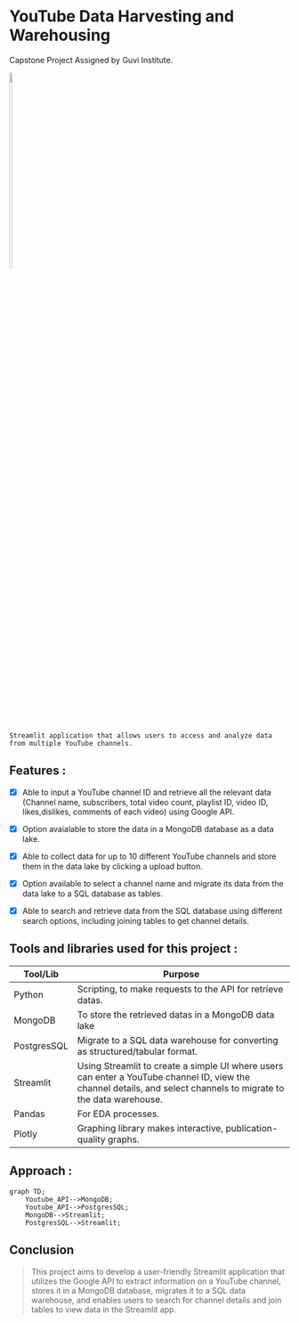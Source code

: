 # YouTube Data Harvesting and Warehousing
Capstone Project Assigned by Guvi Institute.

 <img src="https://wallsdesk.com/wp-content/uploads/2016/06/YouTube-logo-png.png" width="10%" height="30%">

```
Streamlit application that allows users to access and analyze data from multiple YouTube channels.
```


 ## Features :
- [x] Able to input a YouTube channel ID and retrieve all the relevant data (Channel name, subscribers, total video count, playlist ID, video ID, likes,dislikes, comments of each video) using Google API.
  
- [x] Option avaialable to store the data in a MongoDB database as a data lake.

- [x]  Able to collect data for up to 10 different YouTube channels and store them in the data lake by clicking a upload button.
  
- [x]  Option available to select a channel name and migrate its data from the data lake to a SQL database as tables.

 - [x] Able to search and retrieve data from the SQL database using different search options, including joining tables to get channel details.

## Tools and libraries used for this project :

| Tool/Lib | Purpose |
| --- | --- |
| Python | Scripting,  to make requests to the API for retrieve datas. |
| MongoDB | To store the retrieved datas in a MongoDB data lake |
| PostgresSQL | Migrate to a SQL data warehouse for converting as structured/tabular format. |
| Streamlit | Using Streamlit to create a simple UI where users can enter a YouTube channel ID, view the channel details, and select channels to migrate to the data warehouse. |
| Pandas | For EDA processes. |
| Plotly | Graphing library makes interactive, publication-quality graphs. |

## Approach :

```mermaid
graph TD;
    Youtube_API-->MongoDB;
    Youtube_API-->PostgresSQL;
    MongoDB-->Streamlit;
    PostgresSQL-->Streamlit;
```

## Conclusion
> This project aims to develop a user-friendly Streamlit application that utilizes the
Google API to extract information on a YouTube channel, stores it in a MongoDB
database, migrates it to a SQL data warehouse, and enables users to search for
channel details and join tables to view data in the Streamlit app.
